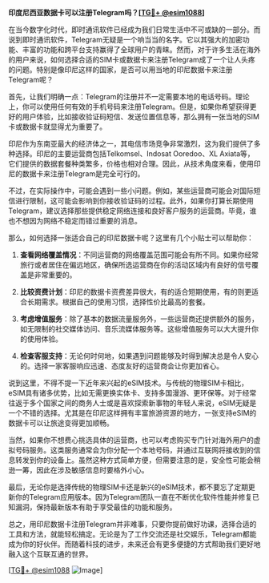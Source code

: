 **印度尼西亚数据卡可以注册Telegram吗？[[TG💪+ @esim1088](https://t.me/s/esim1088)]**

在当今数字化时代，即时通讯软件已经成为我们日常生活中不可或缺的一部分。而说到即时通讯软件，Telegram无疑是一个响当当的名字。它以其强大的加密功能、丰富的功能和跨平台支持赢得了全球用户的青睐。然而，对于许多生活在海外的用户来说，如何选择合适的SIM卡或数据卡来注册Telegram成了一个让人头疼的问题。特别是像印尼这样的国家，是否可以用当地的印尼数据卡来注册Telegram呢？

首先，让我们明确一点：Telegram的注册并不一定需要本地的电话号码。理论上，你可以使用任何有效的手机号码来注册Telegram。但是，如果你希望获得更好的用户体验，比如接收验证码短信、发送位置信息等，那么拥有一张当地的SIM卡或数据卡就显得尤为重要了。

印尼作为东南亚最大的经济体之一，其电信市场竞争非常激烈，这为我们提供了多种选择。印尼的主要运营商包括Telkomsel、Indosat Ooredoo、XL Axiata等，它们提供的数据套餐种类繁多，价格也相对合理。因此，从技术角度来看，使用印尼的数据卡来注册Telegram是完全可行的。

不过，在实际操作中，可能会遇到一些小问题。例如，某些运营商可能会对国际短信进行限制，这可能会影响到你接收验证码的过程。此外，如果你打算长期使用Telegram，建议选择那些提供稳定网络连接和良好客户服务的运营商。毕竟，谁也不想因为网络不稳定而错过重要的消息。

那么，如何选择一张适合自己的印尼数据卡呢？这里有几个小贴士可以帮助你：

1. **查看网络覆盖情况**：不同运营商的网络覆盖范围可能会有所不同。如果你经常旅行或者居住在偏远地区，确保所选运营商在你的活动区域内有良好的信号覆盖是非常重要的。

2. **比较资费计划**：印尼的数据卡资费差异很大，有的适合短期使用，有的则更适合长期需求。根据自己的使用习惯，选择性价比最高的套餐。

3. **考虑增值服务**：除了基本的数据流量服务外，一些运营商还提供额外的服务，如无限制的社交媒体访问、音乐流媒体服务等。这些增值服务可以大大提升你的使用体验。

4. **检查客服支持**：无论何时何地，如果遇到问题能够及时得到解决总是令人安心的。选择一家客服响应迅速、态度友好的运营商会让你更加省心。

说到这里，不得不提一下近年来兴起的eSIM技术。与传统的物理SIM卡相比，eSIM具有诸多优势，比如无需更换实体卡、支持多国漫游、更环保等。对于经常往返于多个国家之间的商务人士或是喜欢探索新事物的年轻人来说，eSIM无疑是一个不错的选择。尤其是在印尼这样拥有丰富旅游资源的地方，一张支持eSIM的数据卡可以让旅途变得更加顺畅。

当然，如果你不想费心挑选具体的运营商，也可以考虑购买专门针对海外用户的虚拟号码服务。这类服务通常会为你分配一个本地号码，并通过互联网将接收到的信息转发到你的设备上。虽然这种方式简单方便，但需要注意的是，安全性可能会稍逊一筹，因此在涉及敏感信息时要格外小心。

最后，无论你是选择传统的物理SIM卡还是新兴的eSIM技术，都不要忘了定期更新你的Telegram应用版本。因为Telegram团队一直在不断优化软件性能并修复已知漏洞，保持最新版本有助于享受最佳的功能和服务。

总之，用印尼数据卡注册Telegram并非难事，只要你提前做好功课，选择合适的工具和方法，就能轻松搞定。无论是为了工作交流还是社交娱乐，Telegram都能成为你的好伙伴。而随着科技的进步，未来还会有更多便捷的方式帮助我们更好地融入这个互联互通的世界。

[[TG💪+ @esim1088](https://t.me/s/esim1088) ![Image](https://i.postimg.cc/4NQfJmqS/Snipaste-2025-05-13-00-14-12.png)]